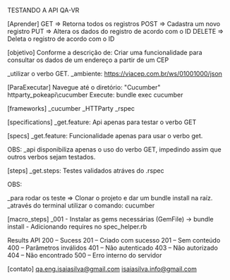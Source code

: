 TESTANDO A API QA-VR

[Aprender]
GET     => Retorna todos os registros
POST    => Cadastra um novo registro
PUT     => Altera os dados do registro de acordo com o ID
DELETE  => Deleta o registro de acordo com o ID

[objetivo]
Conforme a descrição de: 
    Criar uma funcionalidade para consultar os dados de um endereço a partir de um CEP
    
_utilizar o verbo GET.
_ambiente: https://viacep.com.br/ws/01001000/json

[ParaExecutar]
Navegue até o diretório: "Cucumber" httparty_pokeapi\cucumber
Execute: bundle exec cucumber

[frameworks]
_cucumber
_HTTParty
_rspec

[specifications]
_get.feature: Api apenas para testar o verbo GET

[specs]
_get.feature: Funcionalidade apenas para usar o verbo get.

OBS:
_api disponibiliza apenas o uso do verbo GET, impedindo assim que outros verbos sejam testados.

[steps]
_get.steps: Testes validados atráves do .rspec

OBS:

_para rodar os teste => Clonar o projeto e dar um bundle install na raíz.
_através do terminal utilizar o comando: cucumber

[macro_steps]
_001 - Instalar as gems necessárias (GemFile) -> bundle install
     - Adicionando requires no spec_helper.rb

Results API
200 – Sucess
201 – Criado com sucesso
201 – Sem conteúdo
400 – Parâmetros inválidos
401 – Não autenticado
403 – Não autorizado
404 – Não encontrado
500 – Erro interno do servidor



[contato]
qa.eng.isaiasilva@gmail.com
isaiasilva.info@gmail.com